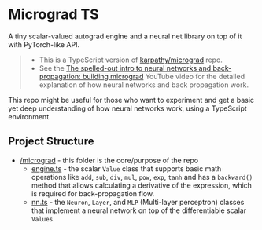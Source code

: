 # Micrograd TS

A tiny scalar-valued autograd engine and a neural net library on top of it with PyTorch-like API.

> - This is a TypeScript version of [karpathy/micrograd](https://github.com/karpathy/micrograd) repo.
> - See the [The spelled-out intro to neural networks and back-propagation: building micrograd](https://www.youtube.com/watch?v=VMj-3S1tku0) YouTube video for the detailed  explanation of how neural networks and back propagation work.

This repo might be useful for those who want to experiment and get a basic yet deep understanding of how neural networks work, using a TypeScript environment.  

## Project Structure

- [/micrograd](/micrograd/) - this folder is the core/purpose of the repo
  - [engine.ts](./micrograd/engine.ts) - the scalar `Value` class that supports basic math operations like `add`, `sub`, `div`, `mul`, `pow`, `exp`, `tanh` and has a `backward()` method that allows calculating a derivative of the expression, which is required for back-propagation flow.
  - [nn.ts](./micrograd/nn.ts) - the `Neuron`, `Layer`, and `MLP` (Multi-layer perceptron) classes that implement a neural network on top of the differentiable scalar `Values`. 